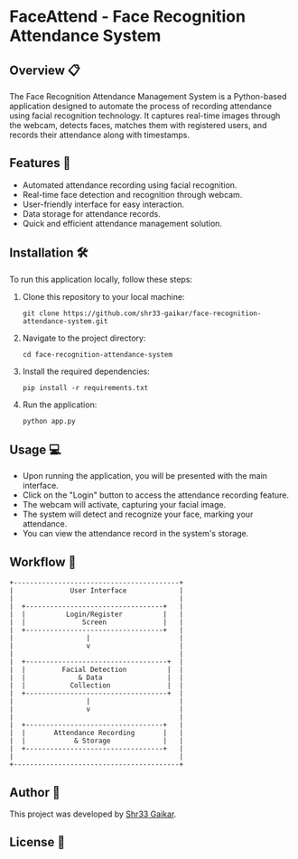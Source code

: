 # FaceAttend - Face Recognition Attendance System

## Overview 📋

The Face Recognition Attendance Management System is a Python-based application designed to automate the process of recording attendance using facial recognition technology. It captures real-time images through the webcam, detects faces, matches them with registered users, and records their attendance along with timestamps.

## Features 🚀

- Automated attendance recording using facial recognition.
- Real-time face detection and recognition through webcam.
- User-friendly interface for easy interaction.
- Data storage for attendance records.
- Quick and efficient attendance management solution.

## Installation 🛠️

To run this application locally, follow these steps:

1. Clone this repository to your local machine:

    ```
    git clone https://github.com/shr33-gaikar/face-recognition-attendance-system.git
    ```

2. Navigate to the project directory:

    ```
    cd face-recognition-attendance-system
    ```

3. Install the required dependencies:

    ```
    pip install -r requirements.txt
    ```

4. Run the application:

    ```
    python app.py
    ```

## Usage 💻

- Upon running the application, you will be presented with the main interface.
- Click on the "Login" button to access the attendance recording feature.
- The webcam will activate, capturing your facial image.
- The system will detect and recognize your face, marking your attendance.
- You can view the attendance record in the system's storage.

## Workflow 🧱

```
+-----------------------------------------+
|              User Interface             |
|                                         |
|  +----------------------------------+   |
|  |          Login/Register          |   |
|  |              Screen              |   |
|  +----------------------------------+   |
|                  |                      |
|                  v                      |
|                                         |
|  +-----------------------------------+  |
|  |         Facial Detection          |  |
|  |             & Data                |  |
|  |           Collection              |  |
|  +-----------------------------------+  |
|                  |                      | 
|                  v                      | 
|                                         |
|  +----------------------------------+   |
|  |       Attendance Recording       |   |
|  |            & Storage             |   |
|  +----------------------------------+   |
|                                         |
+-----------------------------------------+
```

## Author 👤

This project was developed by [Shr33 Gaikar](https://github.com/shr33-gaikar).

## License 📄

